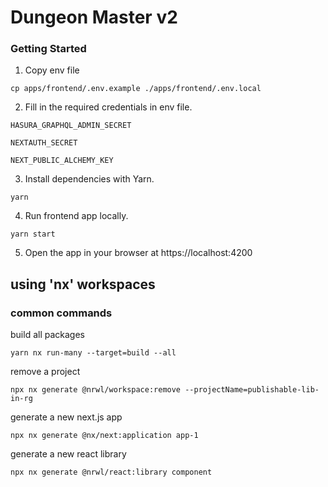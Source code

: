 # Dungeon Master v2


### Getting Started


1. Copy env file

```
cp apps/frontend/.env.example ./apps/frontend/.env.local
```


2. Fill in the required credentials in env file.

```
HASURA_GRAPHQL_ADMIN_SECRET

NEXTAUTH_SECRET

NEXT_PUBLIC_ALCHEMY_KEY
```

3. Install dependencies with Yarn.

```
yarn
```

4. Run frontend app locally.

```
yarn start
```

5. Open the app in your browser at https://localhost:4200


## using 'nx' workspaces


### common commands

build all packages

```
yarn nx run-many --target=build --all
```

remove a project

```
npx nx generate @nrwl/workspace:remove --projectName=publishable-lib-in-rg
```

generate a new next.js app

```
npx nx generate @nx/next:application app-1
```

generate a new react library

```
npx nx generate @nrwl/react:library component
```

